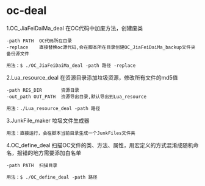 # oc-deal

1.OC_JiaFeiDaiMa_deal     在OC代码中加废方法，创建废类

	-path PATH  OC代码所在目录
	-replace    直接替换oc源代码,会在脚本所在目录创建OC_JiaFeiDaiMa_backup文件夹备份源文件

  	用法：$ ./OC_JiaFeiDaiMa_deal -path 路径 -replace


2.Lua_resource_deal    在资源目录添加垃圾资源，修改所有文件的md5值

  	-path RES_DIR       资源目录
  	-out_path OUT_PATH  资源导出目录,默认导出到Lua_resource

  	用法：./Lua_resource_deal -path 路径


3.JunkFile_maker    垃圾文件生成器

  	用法：直接运行，会在脚本当前目录生成一个JunkFiles文件夹


4.OC_define_deal    扫描OC文件的类、方法、属性，用宏定义的方式混淆成随机命名，报错的地方需要添加白名单
	
	-path PATH  扫描目录

	用法：$ ./OC_define_deal -path 路径